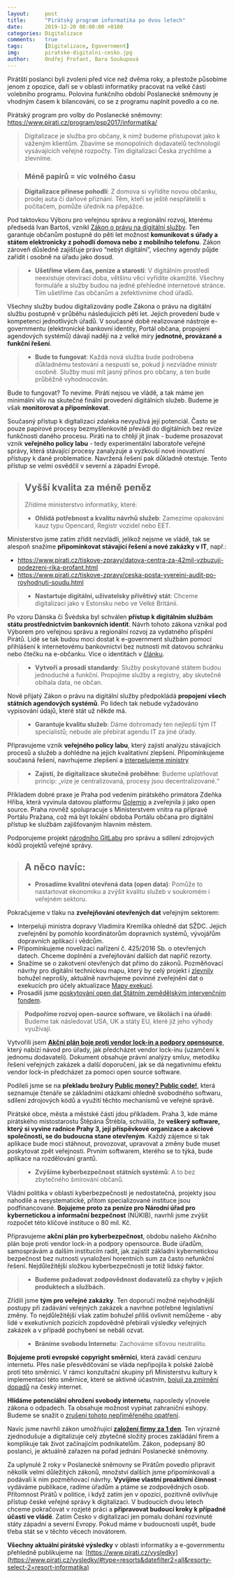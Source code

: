 ```yaml
---
layout:     post
title:      "Pirátský program informatika po dvou letech"
date:       2019-12-20 08:00:00 +0100
categories: Digitalizace
comments:   true
tags:       [Digitalizace, Egovernment]
img:        piratske-digitalni-cesko.jpg
author:     Ondřej Profant, Bara Soukupová
---
```


Pirátští poslanci byli zvoleni před více než dvěma roky, a přestože působíme jenom z opozice, daří se v oblasti informatiky pracovat na velké části volebního programu. Polovina funkčního období Poslanecké sněmovny je vhodným časem k bilancování, co se z programu naplnit povedlo a co ne.

<!--more-->


Pirátský program pro volby do Poslanecké sněmovny: <https://www.pirati.cz/program/psp2017/informatika/>
> Digitalizace je služba pro občany, k nimž budeme přistupovat jako k váženým klientům. Zbavíme se monopolních dodavatelů technologií vysávajících veřejné rozpočty. Tím digitalizaci Česka zrychlíme a zlevníme.

> ### Méně papírů = víc volného času

> **Digitalizace přinese pohodlí**: Z domova si vyřídíte novou občanku, prodej auta či daňové přiznání. Těm, kteří se ještě nespřátelili s počítačem, pomůže úředník na přepážce.

Pod taktovkou Výboru pro veřejnou správu a regionální rozvoj, kterému předsedá Ivan Bartoš, vznikl [Zákon o právu na digitální služby](https://www.profant.eu/2019/zpds.html). Ten garantuje občanům postupně do pěti let možnost **komunikovat s úřady a státem elektronicky z pohodlí domova nebo z mobilního telefonu**. Zákon zároveň důsledně zajišťuje právo “nebýt digitální”, všechny agendy půjde zařídit i osobně na úřadu jako dosud.


> - **Ušetříme všem čas, peníze a starosti**: V digitálním prostředí neexistuje otevírací doba, většinu věcí vyřídíte okamžitě. Všechny formuláře a služby budou na jedné přehledné internetové stránce. Tím ušetříme čas občanům a zefektivníme chod úřadů.

Všechny služby budou digitalizovány podle Zákona o právu na digitální službu postupně v průběhu následujících pěti let. Jejich provedení bude v kompetenci jednotlivých úřadů. V současné době realizované nástroje e-governmentu (elektronické bankovní identity, Portál občana, propojení agendových systémů) dávají naději na z velké míry **jednotné, provázané a funkční řešení**.

> - **Bude to fungovat**: Každá nová služba bude podrobena důkladnému testování a nespustí se, pokud ji nezvládne ministr osobně. Služby musí mít jasný přínos pro občany, a ten bude průběžně vyhodnocován.

Bude to fungovat? To nevíme. Piráti nejsou ve vládě, a tak máme jen minimální vliv na skutečné finální provedení digitálních služeb. Budeme je však **monitorovat a připomínkovat**.

Současný přístup k digitalizaci zdaleka nevyužívá její potenciál. Často se pouze papírové procesy bezmyšlenkovitě převádí do digitálních bez revize funkčnosti daného procesu. Piráti na to chtějí jít jinak - budeme prosazovat vznik **veřejného policy labu** - tedy experimentální laboratoře veřejné správy, která stávající procesy zanalyzuje a vyzkouší nové inovativní přístupy k dané problematice. Navržená řešení pak důkladně otestuje. Tento přístup se velmi osvědčil v severní a západní Evropě.

> ## Vyšší kvalita za méně peněz
> Zřídíme ministerstvo informatiky, které:
> - **Ohlídá potřebnost a kvalitu návrhů služeb**: Zamezíme opakování kauz typu Opencard, Registr vozidel nebo EET.

Ministerstvo jsme zatím zřídit nezvládli, jelikož nejsme ve vládě, tak se alespoň snažíme **připomínkovat stávající řešení a nové zakázky v IT**, např.:
- <https://www.pirati.cz/tiskove-zpravy/datova-centra-za-42mil-vzbuzuji-podezreni-rika-profant.html>
- <https://www.pirati.cz/tiskove-zpravy/ceska-posta-yverejni-audit-po-royhodnuti-soudu.html>

> - **Nastartuje digitální, uživatelsky přívětivý stát**: Chceme digitalizaci jako v Estonsku nebo ve Velké Británii.

Po vzoru Dánska či Švédska byl schválen **přístup k digitálním službám státu prostřednictvím bankovních identit**. Návrh tohoto zákona vznikal pod Výborem pro veřejnou správu a regionální rozvoj za vydatného přispění Pirátů. Lidé se tak budou moci dostat k e-government službám pomocí přihlášení k internetovému bankovnictví bez nutnosti mít datovou schránku nebo čtečku na e-občanku.
Více o identitách v [článku](https://www.profant.eu/2019/sonia.html).

> - **Vytvoří a prosadí standardy**: Služby poskytované státem budou jednoduché a funkční. Propojíme služby a registry, aby skutečně obíhala data, ne občan.

Nově přijatý Zákon o právu na digitální služby předpokládá **propojení všech státních agendových systémů**. Po lidech tak nebude vyžadováno vypisování údajů, které stát už někde má.

> - **Garantuje kvalitu služeb**: Dáme dohromady ten nejlepší tým IT specialistů; nebude ale přebírat agendu IT za jiné úřady.

Připravujeme vznik **veřejného policy labu**, který zajistí analýzu stávajících procesů a služeb a dohlédne na jejich kvalitativní zlepšení. Připomínkujeme současná řešení, navrhujeme zlepšení a [interpelujeme ministry](https://www.profant.eu/interpelace/)

> - **Zajistí, že digitalizace skutečně proběhne**: Budeme uplatňovat princip: „vize je centralizovaná, procesy jsou decentralizované.“

Příkladem dobré praxe je Praha pod vedením pirátského primátora Zdeňka Hřiba, která vyvinula datovou platformu [Golemio](https://golemio.cz/) a zveřejnila ji jako open source. Praha rovněž spolupracuje s Ministerstvem vnitra na přípravě Portálu Pražana, což má být lokální obdoba Portálu občana pro digitální přístup ke službám zajišťovaným hlavním městem.

Podporujeme projekt [národního GitLabu](https://code.gov.cz/) pro správu a sdílení zdrojových kódů projektů veřejné správy.

> ## A něco navíc:
> - **Prosadíme kvalitní otevřená data (open data)**: Pomůže to nastartovat ekonomiku a zvýšit kvalitu služeb v soukromém i veřejném sektoru.

Pokračujeme v tlaku na **zveřejňování otevřených dat** veřejným sektorem:
- Interpeluji ministra dopravy Vladimíra Kremlíka ohledně dat SŽDC. Jejich zveřejnění by pomohlo koordinátorům dopravních systémů, vývojářům dopravních aplikací i vědcům.
- Připomínkujeme novelizaci nařízení č. 425/2016 Sb. o otevřených datech. Chceme doplnění a zveřejňování dalších dat napříč rezorty.
- Snažíme se o zakotvení otevřených dat přímo do zákonů. Pozměňovací návrhy pro digitální technickou mapu, který by celý projekt i [zlevnily](https://www.profant.eu/2019/dtm-vybor.html) bohužel neprošly, aktuálně navrhujeme povinné zveřejnění dat o exekucích pro účely aktualizace [Mapy exekucí](http://mapaexekuci.cz/).
- Prosadili jsme [poskytování open dat Státním zemědělským intervenčním fondem](https://www.piratskelisty.cz/clanek-2384-komentar-radka-holomcika-diky-piratum-budou-dotace-v-zemedelstvi-pruhlednejsi).

> **Podpoříme rozvoj open-source software, ve školách i na úřadě**: Budeme tak následovat USA, UK a státy EU, které již jeho výhody využívají.

Vytvořili jsem **[Akční plán boje proti vendor lock-in a podpory opensource](https://www.profant.eu/assets/pdf/akcni-plan-opensource-v3.pdf)**, který nabízí  návod pro úřady, jak předcházet vendor lock-inu (uzamčení k jednomu dodavateli). Dokument obsahuje právní analýzy smluv, metodiku řešení veřejných zakázek a další doporučení, jak se dá negativnímu efektu vendor lock-in předcházet za pomoci open source software.

Podíleli jsme se na **překladu brožury [Public money? Public code!](https://www.otevrenamesta.cz/2019/public-money-public-code.html)**, která seznamuje čtenáře se základními otázkami ohledně svobodného softwaru, sdílení zdrojových kódů a využití těchto mechanismů ve veřejné správě.

Pirátské obce, města a městské části jdou příkladem. Praha 3, kde máme pirátského místostarostu Štěpána Štrébla, schválila, že **veškerý software, který si vyvine radnice Prahy 3, její příspěvkové organizace a akciové společnosti, se do budoucna stane otevřeným**. Každý zájemce si tak aplikace bude moci stáhnout, provozovat, upravovat a změny bude muset poskytovat zpět veřejnosti. Prvním softwarem, kterého se to týká, bude aplikace na rozdělování grantů.

> - **Zvýšíme kyberbezpečnost státních systémů**: A to bez zbytečného šmírování občanů.

Vládní politika v oblasti kyberbezpečnosti je nedostatečná, projekty jsou nahodilé a nesystematické, přitom specializované instituce jsou podfinancované. **Bojujeme proto za peníze pro Národní úřad pro kybernetickou a informační bezpečnost** (NÚKIB), navrhli jsme zvýšit rozpočet této klíčové instituce o 80 mil. Kč.

Připravujeme **akční plán pro kyberbezpečnost**, obdobu našeho Akčního plán boje proti vendor lock-in a podpory opensource. Bude úřadům, samosprávám a dalším institucím radit, jak zajistit základní kybernetickou bezpečnost bez nutnosti vynaložení horentních sum za často nefunkční řešení. Nejdůležitější složkou kyberbezpečnosti je totiž lidský faktor.

> - **Budeme požadovat zodpovědnost dodavatelů za chyby v jejich produktech a službách.**

Zřídili jsme **tým pro veřejné zakázky**. Ten doporučí možné nejvhodnější postupy při zadávání veřejných zakázek a navrhne potřebné legislativní změny. To nejdůležitější však zatím bohužel příliš ovlivnit nemůžeme - aby lidé v exekutivních pozicích zopdovědně přebírali výsledky veřejných zakázek a v případě pochybení se nebáli ozvat.

> - **Bráníme svobodu Internetu**: Zachováme síťovou neutralitu.

**Bojujeme proti evropské copyright směrnici**, která zavádí cenzuru internetu. Přes naše přesvědčování se vláda nepřipojila k polské žalobě proti této směrnici. V rámci konzultační skupiny při Ministerstvu kultury k implementaci této směrnice, které se aktivně účastním, [bojuji za zmírnění dopadů](https://www.profant.eu/2019/jak-pokracuje-boj-o-internet.html) na český internet.

**Hlídáme potenciální ohrožení svobody internetu**, naposledy v[novele zákona o odpadech. Ta obsahuje možnost vypínat zahraniční eshopy. Budeme se snažit o [zrušení tohoto nepřiměřeného opatření](https://www.piratskelisty.cz/clanek-2621-bizarni-cenzura-vladni-zakon-o-odpadech-umozni-vypinani-zahranicnich-e-shopu-upozornuji-pirati).


Navíc jsme navrhli zákon umožňující **[založení firmy za 1 den](https://www.profant.eu/2019/firma-za-1-den.html)**. Ten výrazně zjednodušuje a digitalizuje celý zbytečně složitý proces zakládání firem a komplikuje tak život začínajícím podnikatelům. Zákon, podepsaný 80 poslanci,  je aktuálně zařazen na pořad jednání Poslanecké sněmovny.


Za uplynulé 2 roky v Poslanecké sněmovny se Pirátům povedlo připravit několik velmi důležitých zákonů, množství dalších jsme připomínkovali a podávali k nim pozměňovací návrhy. **Vyvíjíme vlastní proaktivní činnost** - vydáváme publikace, radíme úřadům a ptáme se zodpovědných osob. Přítomnost Pirátů v politice, i když zatím jen v opozici, pozitivně ovlivňuje přístup české veřejné správy k digitalizaci. V budoucích dvou letech chceme pokračovat v rozjeté práci a **připravovat budoucí kroky k případné účasti ve vládě**. Zatím Česko v digitalizaci jen pomalu dohání rozvinuté státy západní a severní Evropy. Pokud máme v budoucnosti uspět, bude třeba stát se v těchto věcech inovátorem.


**Všechny aktuální pirátské výsledky** v oblasti informatiky a e-governmentu přehledně publikujeme na: [https://www.pirati.cz/vysledky](https://www.pirati.cz/vysledky/#type=resorts&datefilter2=all&resorty-select-2=resort-informatika)
